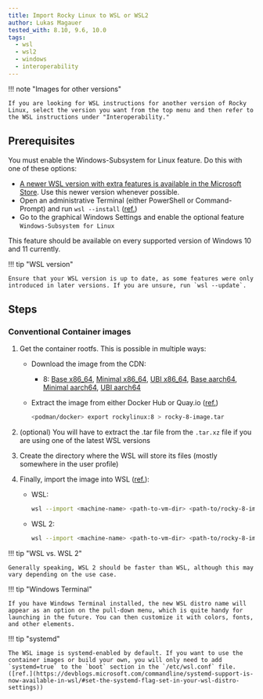 ```yaml
---
title: Import Rocky Linux to WSL or WSL2
author: Lukas Magauer
tested_with: 8.10, 9.6, 10.0
tags:
  - wsl
  - wsl2
  - windows
  - interoperability
---
```


!!! note "Images for other versions"

    If you are looking for WSL instructions for another version of Rocky Linux, select the version you want from the top menu and then refer to the WSL instructions under "Interoperability."

## Prerequisites

You must enable the Windows-Subsystem for Linux feature. Do this with one of these options:

- [A newer WSL version with extra features is available in the Microsoft Store](https://apps.microsoft.com/store/detail/windows-subsystem-for-linux/9P9TQF7MRM4R). Use this newer version whenever possible.
- Open an administrative Terminal (either PowerShell or Command-Prompt) and
  run `wsl --install` ([ref.](https://docs.microsoft.com/en-us/windows/wsl/install))
- Go to the graphical Windows Settings and enable the optional feature `Windows-Subsystem for Linux`

This feature should be available on every supported version of Windows 10 and 11 currently.

!!! tip "WSL version"

    Ensure that your WSL version is up to date, as some features were only introduced in later versions. If you are unsure, run `wsl --update`.

## Steps

### Conventional Container images

1. Get the container rootfs. This is possible in multiple ways:

    - Download the image from the CDN:
        - 8: [Base x86_64](https://dl.rockylinux.org/pub/rocky/8/images/x86_64/Rocky-8-Container-Base.latest.x86_64.tar.xz), [Minimal x86_64](https://dl.rockylinux.org/pub/rocky/8/images/x86_64/Rocky-8-Container-Minimal.latest.x86_64.tar.xz), [UBI x86_64](https://dl.rockylinux.org/pub/rocky/8/images/x86_64/Rocky-8-Container-UBI.latest.x86_64.tar.xz), [Base aarch64](https://dl.rockylinux.org/pub/rocky/8/images/aarch64/Rocky-8-Container-Base.latest.aarch64.tar.xz), [Minimal aarch64](https://dl.rockylinux.org/pub/rocky/8/images/aarch64/Rocky-8-Container-Minimal.latest.aarch64.tar.xz), [UBI aarch64](https://dl.rockylinux.org/pub/rocky/8/images/aarch64/Rocky-8-Container-UBI.latest.aarch64.tar.xz)
    - Extract the image from either Docker Hub or Quay.io ([ref.](https://docs.microsoft.com/en-us/windows/wsl/use-custom-distro#export-the-tar-from-a-container))

        ```sh
        <podman/docker> export rockylinux:8 > rocky-8-image.tar
        ```

2. (optional) You will have to extract the .tar file from the `.tar.xz` file if you are using one of the latest WSL versions
3. Create the directory where the WSL will store its files (mostly somewhere in the user profile)
4. Finally, import the image into WSL ([ref.](https://docs.microsoft.com/en-us/windows/wsl/use-custom-distro#import-the-tar-file-into-wsl)):

    - WSL:

        ```sh
        wsl --import <machine-name> <path-to-vm-dir> <path-to/rocky-8-image.tar.xz> --version 1
        ```

    - WSL 2:

        ```sh
        wsl --import <machine-name> <path-to-vm-dir> <path-to/rocky-8-image.tar.xz> --version 2
        ```

!!! tip "WSL vs. WSL 2"

    Generally speaking, WSL 2 should be faster than WSL, although this may vary depending on the use case.

!!! tip "Windows Terminal"

    If you have Windows Terminal installed, the new WSL distro name will appear as an option on the pull-down menu, which is quite handy for launching in the future. You can then customize it with colors, fonts, and other elements.

!!! tip "systemd"

    The WSL image is systemd-enabled by default. If you want to use the container images or build your own, you will only need to add `systemd=true` to the `boot` section in the `/etc/wsl.conf` file. ([ref.](https://devblogs.microsoft.com/commandline/systemd-support-is-now-available-in-wsl/#set-the-systemd-flag-set-in-your-wsl-distro-settings))
